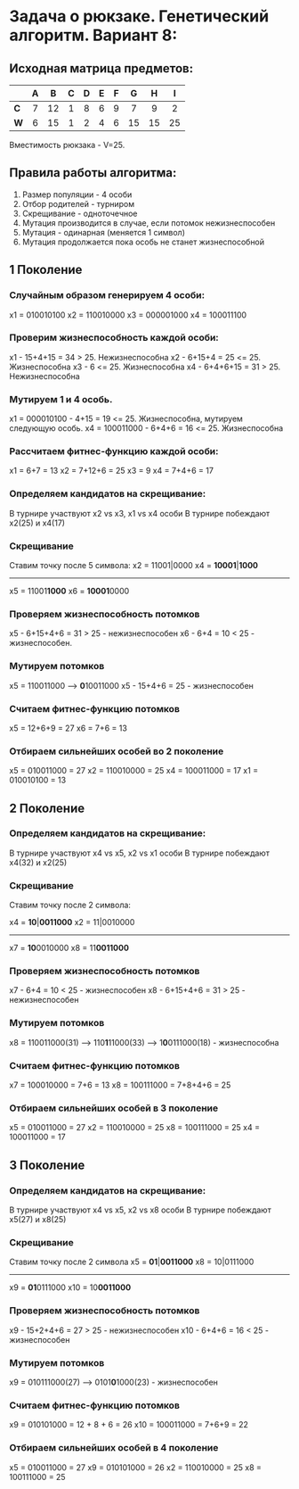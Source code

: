 # Задача о рюкзаке. Генетический алгоритм. Вариант 8:
## Исходная матрица предметов:
|       | **A** | **B** | **C** | **D** | **E** | **F** | **G** | **H** | **I** |
|-------|:-----:|:-----:|:-----:|:-----:|:-----:|:-----:|:-----:|:-----:|:-----:|
| **C** |   7   |  12   |   1   |   8   |   6   |   9   |   7   |   9   |   2   |
| **W** |   6   |  15   |   1   |   2   |   4   |   6   |  15   |   15   |   25   |

Вместимость рюкзака - V=25.

## Правила работы алгоритма:
1. Размер популяции - 4 особи
2. Отбор родителей - турниром
3. Скрещивание - одноточечное
4. Мутация производится в случае, если потомок нежизнеспособен
5. Мутация - одинарная (меняется 1 символ)
6. Мутация продолжается пока особь не станет жизнеспособной



## 1 Поколение

### Случайным образом генерируем 4 особи:
x1 = 010010100
x2 = 110010000
x3 = 000001000
x4 = 100011100

### Проверим жизнеспособность каждой особи:
x1 - 15+4+15 = 34 > 25. Нежизнеспособна
x2 - 6+15+4 = 25 <= 25. Жизнеспособна
x3 - 6 <= 25. Жизнеспособна
x4 - 6+4+6+15 = 31 > 25. Нежизнеспособна

### Мутируем 1 и 4 особь.
x1 = 000010100 - 4+15 = 19 <= 25. Жизнеспособна, мутируем следующую особь.
x4 = 100011000 - 6+4+6 = 16 <= 25. Жизнеспособна

### Рассчитаем фитнес-функцию каждой особи:
x1 = 6+7 = 13
x2 = 7+12+6 = 25
x3 = 9
x4 = 7+4+6 = 17

### Определяем кандидатов на скрещивание:
В турнире участвуют x2 vs x3, x1 vs x4 особи
В турнире побеждают x2(25) и x4(17)

### Скрещивание
Ставим точку после 5 символа:
x2 = 11001|0000
x4 = **10001**|**1000**
__________________
x5 = 11001**1000**
x6 = **10001**0000

### Проверяем жизнеспособность потомков

x5 - 6+15+4+6 = 31 > 25 - нежизнеспособен
x6 - 6+4 = 10 < 25 - жизнеспособен.

### Мутируем потомков
x5 = 110011000 --> **0**10011000
x5 - 15+4+6 = 25 - жизнеспособен

### Считаем фитнес-функцию потомков 
x5 = 12+6+9 = 27
x6 = 7+6 = 13

### Отбираем сильнейших особей во 2 поколение
x5 = 010011000 = 27
x2 = 110010000 = 25
x4 = 100011000 = 17
x1 = 010010100 = 13

## 2 Поколение
### Определяем кандидатов на скрещивание:
В турнире участвуют x4 vs x5, x2 vs x1 особи
В турнире побеждают x4(32) и x2(25)

### Скрещивание
Ставим точку после 2 символа:

x4 = **10**|**0011000**
x2 = 11|0010000
_________
x7 = **10**0010000
x8 = 11**0011000**

### Проверяем жизнеспособность потомков
x7 - 6+4 = 10 < 25 - жизнеспособен
x8 - 6+15+4+6 = 31 > 25 - нежизнеспособен
### Мутируем потомков
x8 = 110011000(31) --> 110**1**11000(33) --> 1**0**0111000(18) - жизнеспособна 
### Считаем фитнес-функцию потомков
x7 = 100010000 = 7+6 = 13
x8 = 100111000 = 7+8+4+6 = 25
### Отбираем сильнейших особей в 3 поколение
x5 = 010011000 = 27
x2 = 110010000 = 25
x8 = 100111000 = 25
x4 = 100011000 = 17

## 3 Поколение
### Определяем кандидатов на скрещивание:
В турнире участвуют x4 vs x5, x2 vs x8 особи
В турнире побеждают x5(27) и x8(25)

### Скрещивание
Ставим точку после 2 символа
x5 = **01**|**0011000**
x8 = 10|0111000
______
x9 = **01**0111000
x10 = 10**0011000**

### Проверяем жизнеспособность потомков
x9 - 15+2+4+6 = 27 > 25 - нежизнеспособен
x10 - 6+4+6 = 16 < 25 - жизнеспособен

### Мутируем потомков
x9 = 010111000(27) --> 0101**0**1000(23) - жизнеспособен

### Считаем фитнес-функцию потомков 
x9 = 010101000 = 12 + 8 + 6 = 26
x10 = 100011000 = 7+6+9 = 22

### Отбираем сильнейших особей в 4 поколение
x5 = 010011000 = 27
x9 = 010101000 = 26
x2 = 110010000 = 25
x8 = 100111000 = 25

